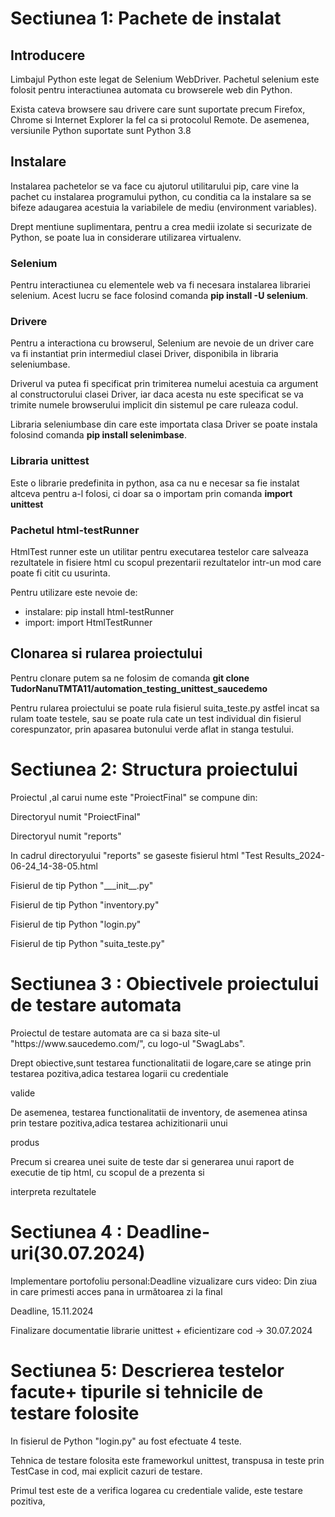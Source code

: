 # Sectiunea 1: Pachete de instalat

## Introducere

Limbajul Python este legat de Selenium WebDriver. Pachetul selenium este folosit pentru interactiunea automata cu browserele web din Python.

Exista cateva browsere sau drivere care sunt suportate precum Firefox, Chrome si Internet Explorer la fel ca si protocolul Remote. De asemenea, versiunile Python suportate sunt Python 3.8

## Instalare

Instalarea pachetelor se va face cu ajutorul utilitarului pip, care vine la pachet cu instalarea programului python, cu conditia ca la instalare sa se bifeze adaugarea acestuia la variabilele de mediu (environment variables).

Drept mentiune suplimentara, pentru a crea medii izolate si securizate de Python, se poate lua in considerare utilizarea virtualenv.


### Selenium

Pentru interactiunea cu elementele web va fi necesara instalarea librariei selenium. Acest lucru se face folosind comanda **pip install -U selenium**. 

### Drivere
Pentru a interactiona cu browserul, Selenium are nevoie de un driver care va fi instantiat prin intermediul clasei Driver, disponibila in libraria seleniumbase. 

Driverul va putea fi specificat prin trimiterea numelui acestuia ca argument al constructorului clasei Driver, iar daca acesta nu este specificat se va trimite numele browserului implicit din sistemul pe care ruleaza codul.

Libraria seleniumbase din care este importata clasa Driver se poate instala folosind comanda **pip install selenimbase**.


### Libraria unittest

Este o librarie predefinita in python, asa ca nu e necesar sa fie instalat altceva pentru a-l folosi, ci doar sa o importam prin comanda **import unittest**

### Pachetul html-testRunner

HtmlTest runner este un utilitar pentru executarea testelor care salveaza rezultatele  in fisiere html cu scopul prezentarii rezultatelor intr-un mod care poate fi citit cu usurinta.

Pentru utilizare este nevoie de:
- instalare: pip install html-testRunner
- import: import HtmlTestRunner
  


## Clonarea si rularea proiectului

Pentru clonare putem sa ne folosim de comanda **git clone TudorNanuTMTA11/automation_testing_unittest_saucedemo**

Pentru rularea proiectului se poate rula fisierul suita_teste.py astfel incat sa rulam toate testele, sau se poate rula cate un test individual din fisierul corespunzator, prin apasarea butonului verde aflat in stanga testului.


# Sectiunea 2: Structura proiectului

<p> Proiectul ,al carui nume este "ProiectFinal" se compune din:</p>

<p> Directoryul numit "ProiectFinal"</p>

<p> Directoryul numit "reports"</p>

<p> In cadrul directoryului "reports" se gaseste fisierul html "Test Results_2024-06-24_14-38-05.html</p>

<p> Fisierul de tip Python "___init__.py"</p>

<p> Fisierul de tip Python "inventory.py"</p>

<p> Fisierul de tip Python "login.py"</p>

<p> Fisierul de tip Python "suita_teste.py"</p>

# Sectiunea 3 : Obiectivele proiectului de testare automata

<p> Proiectul de testare automata are ca si baza site-ul "https://www.saucedemo.com/", cu logo-ul "SwagLabs".</p>

<p> Drept obiective,sunt testarea functionalitatii de logare,care se atinge prin testarea pozitiva,adica testarea logarii cu credentiale 

  valide </p>

<p> De asemenea, testarea functionalitatii de inventory, de asemenea atinsa prin testare pozitiva,adica testarea achizitionarii unui

produs</p>

<p> Precum si crearea unei suite de teste dar si generarea unui raport de executie de tip html, cu scopul de a prezenta si 

interpreta rezultatele </p>

# Sectiunea 4 : Deadline-uri(30.07.2024)

<p> Implementare portofoliu personal:Deadline vizualizare curs video: Din ziua in care primesti acces pana in următoarea zi la final

  Deadline, 15.11.2024 </p>

<p> Finalizare documentatie librarie unittest + eficientizare cod  -> 30.07.2024 </p>

# Sectiunea 5: Descrierea testelor facute+ tipurile si tehnicile de testare folosite

<p> In fisierul de Python "login.py" au fost efectuate 4 teste. </p>

<p> Tehnica de testare folosita este frameworkul unittest, transpusa in teste prin TestCase in cod, mai explicit cazuri de testare.</p>

<p> Primul test este de a verifica logarea cu credentiale valide, este testare pozitiva, </p>

 
